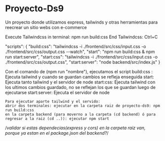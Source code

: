 # Proyecto-Ds9
Un proyecto donde utilizamos express, tailwinds y otras herramientas para reecrear un sitio webs con e-commerce

Execute Tailwindcss in terminal: npm run build:css
End Tailwindcss: Ctrl+C

"scripts": {
    "build:css": "tailwindcss -i ./frontend/src/css/input.css -o ./frontend/src/css/output.css --watch",
    "start": "npm run build:css & npm run start:server",
    "start:css": "tailwindcss -i ./frontend/src/css/input.css -o ./frontend/src/css/output.css",
    "start:server": "node backend/src/index.js"
  }

  Con el comando de (npm run "nombre"), ejecutamos el script
  build:css : Ejecuta tailwind y cuando se guardan cambios se refleja enseguida
  start: Ejecuta tanto tailwind y el servidor de node
  start:css: Ejecuta tailwind con los ultimos cambios guardado, no se reflejan los que se guardan luego de ejecutarse
  start:server: Ejecuta el servidor de node

    Para ejecutar aparte tailwind y el servido:
    abrir dos terminales: ejecutar en la carpeta raiz de proyecto-ds9: npm run build:css
    en la carpeta backend (para moverno a la carpeta (cd backend) ó para regresar a la raiz (cd ..)): ejecutar npm start

 /*validar si estas dependecias(express y cors) en la carpeta raiz van, porque ya estan en el package.json del backend?*/
